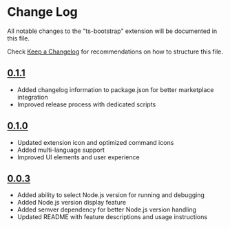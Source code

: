 # Change Log

All notable changes to the "ts-bootstrap" extension will be documented in this file.

Check [Keep a Changelog](http://keepachangelog.com/) for recommendations on how to structure this file.

## [0.1.1]

- Added changelog information to package.json for better marketplace integration
- Improved release process with dedicated scripts

## [0.1.0]

- Updated extension icon and optimized command icons
- Added multi-language support
- Improved UI elements and user experience

## [0.0.3]

- Added ability to select Node.js version for running and debugging
- Added Node.js version display feature
- Added semver dependency for better Node.js version handling
- Updated README with feature descriptions and usage instructions

[0.1.1]: https://github.com/spe-shun/ts-bootstrap/releases/tag/0.1.1
[0.1.0]: https://github.com/spe-shun/ts-bootstrap/releases/tag/0.1.0
[0.0.3]: https://github.com/spe-shun/ts-bootstrap/releases/tag/0.0.3